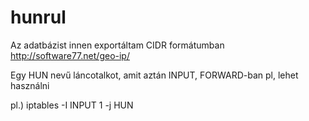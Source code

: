 # hunrul

Az adatbázist innen exportáltam CIDR formátumban
http://software77.net/geo-ip/

Egy HUN nevű láncotalkot, amit aztán INPUT, FORWARD-ban pl, lehet használni

pl.)
iptables -I INPUT 1 -j HUN
